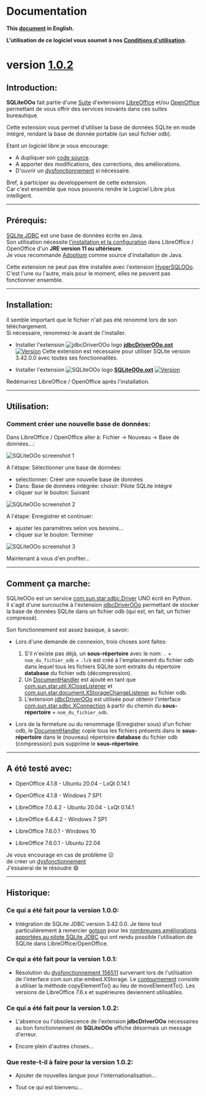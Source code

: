 # Documentation

**This [document][1] in English.**

**L'utilisation de ce logiciel vous soumet à nos [Conditions d'utilisation][2].**

# version [1.0.2][3]

## Introduction:

**SQLiteOOo** fait partie d'une [Suite][4] d'extensions [LibreOffice][5] et/ou [OpenOffice][6] permettant de vous offrir des services inovants dans ces suites bureautique.  

Cette extension vous permet d'utiliser la base de données SQLite en mode intégré, rendant la base de donnée portable (un seul fichier odb).

Etant un logiciel libre je vous encourage:
- A dupliquer son [code source][7].
- A apporter des modifications, des corrections, des améliorations.
- D'ouvrir un [dysfonctionnement][8] si nécessaire.

Bref, à participer au developpement de cette extension.  
Car c'est ensemble que nous pouvons rendre le Logiciel Libre plus intelligent.

___

## Prérequis:

[SQLite JDBC][9] est une base de données écrite en Java.  
Son utilisation nécessite [l'installation et la configuration][10] dans LibreOffice / OpenOffice d'un **JRE version 11 ou ultérieure**.  
Je vous recommande [Adoptium][11] comme source d'installation de Java.

Cette extension ne peut pas être installée avec l'extension [HyperSQLOOo][12]. C'est l'une ou l'autre, mais pour le moment, elles ne peuvent pas fonctionner ensemble.

___

## Installation:

Il semble important que le fichier n'ait pas été renommé lors de son téléchargement.  
Si nécessaire, renommez-le avant de l'installer.

- Installer l'extension ![jdbcDriverOOo logo][13] **[jdbcDriverOOo.oxt][14]** [![Version][15]][14]
Cette extension est nécessaire pour utiliser SQLite version 3.42.0.0 avec toutes ses fonctionnalités.

- Installer l'extension ![SQLiteOOo logo][16] **[SQLiteOOo.oxt][17]** [![Version][18]][17]

Redémarrez LibreOffice / OpenOffice après l'installation.

___

## Utilisation:

### Comment créer une nouvelle base de données:

Dans LibreOffice / OpenOffice aller à: Fichier -> Nouveau -> Base de données...:

![SQLiteOOo screenshot 1][19]

A l'étape: Sélectionner une base de données:
- selectionner: Créer une nouvelle base de données
- Dans: Base de données intégrée: choisir: Pilote SQLite intégré
- cliquer sur le bouton: Suivant

![SQLiteOOo screenshot 2][20]

A l'étape: Enregistrer et continuer:
- ajuster les paramètres selon vos besoins...
- cliquer sur le bouton: Terminer

![SQLiteOOo screenshot 3][21]

Maintenant à vous d'en profiter...

___

## Comment ça marche:

SQLiteOOo est un service [com.sun.star.sdbc.Driver][22] UNO écrit en Python.  
Il s'agit d'une surcouche à l'extension [jdbcDriverOOo][23] permettant de stocker la base de données SQLite dans un fichier odb (qui est, en fait, un fichier compressé).

Son fonctionnement est assez basique, à savoir:

- Lors d'une demande de connexion, trois choses sont faites:
    1. S'il n'existe pas déjà, un **sous-répertoire** avec le nom: `.` + `nom_du_fichier_odb` + `.lck` est créé à l'emplacement du fichier odb dans lequel tous les fichiers SQLite sont extraits du répertoire **database** du fichier odb (décompression).
    2. Un [DocumentHandler][24] est ajouté en tant que [com.sun.star.util.XCloseListener][25] et [com.sun.star.document.XStorageChangeListener][26] au fichier odb.
    3. L'extension [jdbcDriverOOo][23] est utilisée pour obtenir l'interface [com.sun.star.sdbc.XConnection][27] à partir du chemin du **sous-répertoire** + `nom_du_fichier_odb`.

- Lors de la fermeture ou du renommage (Enregistrer sous) d'un fichier odb, le [DocumentHandler][24] copie tous les fichiers présents dans le **sous-répertoire** dans le (nouveau) répertoire **database** du fichier odb (compression) puis supprime le **sous-répertoire**.

___

## A été testé avec:

* OpenOffice 4.1.8 - Ubuntu 20.04 - LxQt 0.14.1

* OpenOffice 4.1.8 - Windows 7 SP1

* LibreOffice 7.0.4.2 - Ubuntu 20.04 - LxQt 0.14.1

* LibreOffice 6.4.4.2 - Windows 7 SP1

* LibreOffice 7.6.0.1 - Windows 10

* LibreOffice 7.6.0.1 - Ubuntu 22.04

Je vous encourage en cas de problème :confused:  
de créer un [dysfonctionnement][8]  
J'essaierai de le résoudre :smile:

___

## Historique:

### Ce qui a été fait pour la version 1.0.0:

- Intégration de SQLite JDBC version 3.42.0.0. Je tiens tout particulièrement à remercier [gotson][28] pour les [nombreuses améliorations apportées au pilote SQLite JDBC][29] qui ont rendu possible l'utilisation de SQLite dans LibreOffice/OpenOffice.

### Ce qui a été fait pour la version 1.0.1:

- Résolution du [dysfonctionnement 156511][30] survenant lors de l'utilisation de l'interface com.sun.star.embed.XStorage. Le [contournement][31] consiste à utiliser la méthode copyElementTo() au lieu de moveElementTo(). Les versions de LibreOffice 7.6.x et supérieures deviennent utilisables.

### Ce qui a été fait pour la version 1.0.2:

- L'absence ou l'obsolescence de l'extension **jdbcDriverOOo** nécessaires au bon fonctionnement de **SQLiteOOo** affiche désormais un message d'erreur.

- Encore plein d'autres choses...

### Que reste-t-il à faire pour la version 1.0.2:

- Ajouter de nouvelles langue pour l'internationalisation...

- Tout ce qui est bienvenu...

[1]: <https://prrvchr.github.io/SQLiteOOo/>
[2]: <https://prrvchr.github.io/SQLiteOOo/source/SQLiteOOo/registration/TermsOfUse_fr>
[3]: <https://prrvchr.github.io/SQLiteOOo/README_fr#historique>
[4]: <https://prrvchr.github.io/README_fr>
[5]: <https://fr.libreoffice.org/download/telecharger-libreoffice/>
[6]: <https://www.openoffice.org/fr/Telecharger/>
[7]: <https://github.com/prrvchr/SQLiteOOo/>
[8]: <https://github.com/prrvchr/SQLiteOOo/issues/new>
[9]: <https://github.com/xerial/sqlite-jdbc>
[10]: <https://wiki.documentfoundation.org/Documentation/HowTo/Install_the_correct_JRE_-_LibreOffice_on_Windows_10/fr>
[11]: <https://adoptium.net/releases.html?variant=openjdk11>
[12]: <https://prrvchr.github.io/HyperSQLOOo/README_fr>
[13]: <https://prrvchr.github.io/jdbcDriverOOo/img/jdbcDriverOOo.svg#middle>
[14]: <https://github.com/prrvchr/jdbcDriverOOo/releases/latest/download/jdbcDriverOOo.oxt>
[15]: <https://img.shields.io/github/downloads/prrvchr/jdbcDriverOOo/latest/total?label=v1.0.5#right>
[16]: <img/SQLiteOOo.svg#middle>
[17]: <https://github.com/prrvchr/SQLiteOOo/releases/latest/download/SQLiteOOo.oxt>
[18]: <https://img.shields.io/github/downloads/prrvchr/SQLiteOOo/latest/total?label=v1.0.2#right>
[19]: <img/SQLiteOOo-1_fr.png>
[20]: <img/SQLiteOOo-2_fr.png>
[21]: <img/SQLiteOOo-3_fr.png>
[22]: <https://www.openoffice.org/api/docs/common/ref/com/sun/star/sdbc/Driver.html>
[23]: <https://prrvchr.github.io/jdbcDriverOOo/README_fr>
[24]: <https://github.com/prrvchr/SQLiteOOo/blob/main/uno/lib/uno/embedded/documenthandler.py>
[25]: <https://www.openoffice.org/api/docs/common/ref/com/sun/star/util/XCloseListener.html>
[26]: <http://www.openoffice.org/api/docs/common/ref/com/sun/star/document/XStorageChangeListener.html>
[27]: <https://www.openoffice.org/api/docs/common/ref/com/sun/star/sdbc/XConnection.html>
[28]: <https://github.com/gotson>
[29]: <https://github.com/xerial/sqlite-jdbc/issues/786>
[30]: <https://bugs.documentfoundation.org/show_bug.cgi?id=156511>
[31]: <https://github.com/prrvchr/uno/commit/a2fa9f5975a35e8447907e51b0f78ac1b1b76e17>
